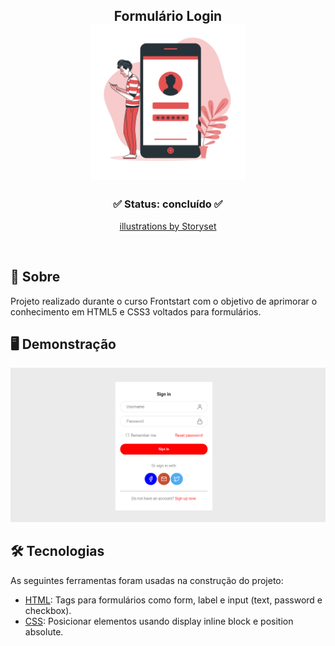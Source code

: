 <div align="center">
	<h2 align="center">Formulário Login
  <br>
  <img src="login.png" width="250"/>
  </h2>
</div>


<h3  align="center">
		✅ Status: concluído ✅
</h3>
<p align="center">
  <a href="https://storyset.com/phone target="_blank">illustrations by Storyset</a>
</p>
<br>

## 📖 Sobre
Projeto realizado durante o curso Frontstart com o objetivo de aprimorar o conhecimento em HTML5 e CSS3 voltados para formulários.

## 🖥️ Demonstração

<p align="center">
   <img src="assets/final-result.png" width="1000"/>
</p>

## 🛠 Tecnologias

As seguintes ferramentas foram usadas na construção do projeto:

- [HTML](https://developer.mozilla.org/pt-BR/docs/Web/HTML/Element/form): Tags para formulários como form, label e input (text, password e checkbox).
- [CSS](https://developer.mozilla.org/pt-BR/docs/Learn/Getting_started_with_the_web/CSS_basics):  Posicionar elementos usando display inline block e position absolute.
